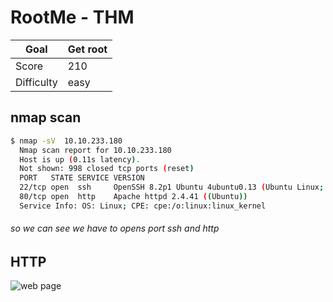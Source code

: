 # RootMe - THM 
Goal   | Get root
------ | ------
Score  | 210
Difficulty | easy
## nmap scan
```bash
$ nmap -sV  10.10.233.180
  Nmap scan report for 10.10.233.180
  Host is up (0.11s latency).
  Not shown: 998 closed tcp ports (reset)
  PORT   STATE SERVICE VERSION
  22/tcp open  ssh     OpenSSH 8.2p1 Ubuntu 4ubuntu0.13 (Ubuntu Linux; protocol 2.0)
  80/tcp open  http    Apache httpd 2.4.41 ((Ubuntu))
  Service Info: OS: Linux; CPE: cpe:/o:linux:linux_kernel
```
###### so we can see we have to opens port ssh and http

## HTTP
  
![web page](https://imgur.com/7NzIHbk)
